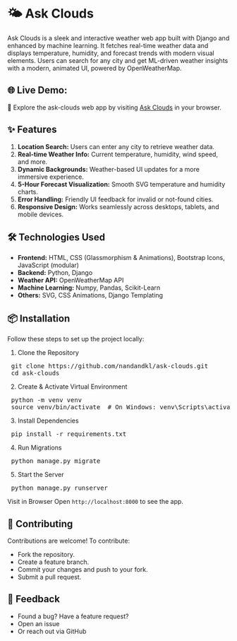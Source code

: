 # 🌤️ Ask Clouds
Ask Clouds is a sleek and interactive weather web app built with Django and enhanced by machine learning. It fetches real-time weather data and displays temperature, humidity, and forecast trends with modern visual elements. Users can search for any city and get ML-driven weather insights with a modern, animated UI, powered by OpenWeatherMap.

## 🌐 Live Demo:
🔗 Explore the ask-clouds web app by visiting [Ask Clouds](https://ask-clouds.onrender.com/) in your browser.

## ✨ Features
1. **Location Search:** Users can enter any city to retrieve weather data.
2. **Real-time Weather Info:** Current temperature, humidity, wind speed, and more.
3. **Dynamic Backgrounds:** Weather-based UI updates for a more immersive experience.
4. **5-Hour Forecast Visualization:** Smooth SVG temperature and humidity charts.
5. **Error Handling:** Friendly UI feedback for invalid or not-found cities.
6. **Responsive Design:** Works seamlessly across desktops, tablets, and mobile devices.

## 🛠️ Technologies Used
- **Frontend:** HTML, CSS (Glassmorphism & Animations), Bootstrap Icons, JavaScript (modular)
- **Backend:** Python, Django
- **Weather API:** OpenWeatherMap API
- **Machine Learning:** Numpy, Pandas, Scikit-Learn
- **Others:** SVG, CSS Animations, Django Templating

## 📦 Installation
Follow these steps to set up the project locally:

1. Clone the Repository
<pre>
 git clone https://github.com/nandandkl/ask-clouds.git 
 cd ask-clouds
</pre>

2. Create & Activate Virtual Environment

<pre>
 python -m venv venv
 source venv/bin/activate  # On Windows: venv\Scripts\activate
</pre>

3. Install Dependencies

<pre>
 pip install -r requirements.txt
</pre>

4. Run Migrations

<pre>
 python manage.py migrate
</pre>

5. Start the Server
<pre>
 python manage.py runserver
</pre>

Visit in Browser
Open `http://localhost:8000` to see the app.
 

## 🤝 Contributing
Contributions are welcome! To contribute:

- Fork the repository.
- Create a feature branch.
- Commit your changes and push to your fork.
- Submit a pull request.

## 💬 Feedback
- Found a bug? Have a feature request?
- Open an issue
- Or reach out via GitHub
